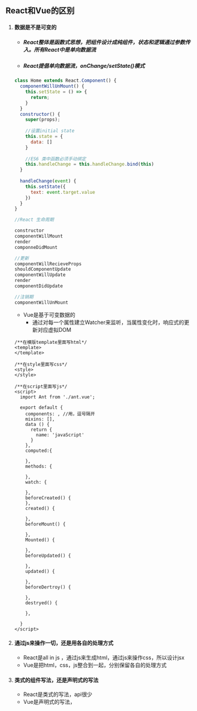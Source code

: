 ## React和Vue的区别

1. #### 数据是不是可变的

   - ##### React整体是函数式思想，把组件设计成纯组件，状态和逻辑通过参数传入。所有React中是单向数据流

   - ##### React提倡单向数据流，onChange/setState()模式

   ```js
   class Home extends React.Component() {
     componentWillUnMount() {
       this.setState = () => {
         return;
       }
     }
     constructor() {
       super(props);
       
       //设置initial state
       this.state = {
         data: []
       }
       
       //ES6 类中函数必须手动绑定
       this.handleChange = this.handleChange.bind(this)
     }
     
     handleChange(event) {
       this.setState({
         text: event.target.value
       })
     }
   }
   
   //React 生命周期
   
   constructor
   componentWillMount
   render
   componneDidMount
   
   //更新
   componentWillRecieveProps
   shouldComponentUpdate
   componentWillUpdate
   render
   componentDidUpdate
   
   //注销期
   componentWillUnMount
   ```

   - Vue是基于可变数据的
     - 通过对每一个属性建立Watcher来监听，当属性变化时，响应式的更新对应虚拟DOM

   ```vue
   /**在模版template里面写html*/
   <template>
   </template>
   
   /**在style里面写css*/
   <style>
   </style>
   
   /**在script里面写js*/
   <script>
     import Ant from './ant.vue';
     
     export default {
       components: , //用，逗号隔开
       mixins: [],
       data () {
         return {
           name: 'javaScript'
         }
       },
       computed:{
         
       },
       methods: {
         
       },
       watch: {
         
       },
       beforeCreated() {
       },
       created() {
         
       },
       beforeMount() {
         
       },
       Mounted() {
         
       },
       beforeUpdated() {
         
       },
       updated() {
         
       },
       beforeDertroy() {
         
       },
       destryed() {
         
       },
       
     }
   </script>
   ```

   

2. #### 通过js来操作一切，还是用各自的处理方式

   - React是all in js ，通过js来生成html，通过js来操作css，所以设计jsx
   - Vue是把html，css，js整合到一起，分别保留各自的处理方式

3. #### 类式的组件写法，还是声明式的写法

   - React是类式的写法，api很少
   - Vue是声明式的写法，